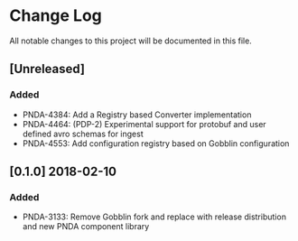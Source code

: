 # Change Log
All notable changes to this project will be documented in this file.

## [Unreleased]
### Added
- PNDA-4384: Add a Registry based Converter implementation
- PNDA-4464: (PDP-2) Experimental support for protobuf and user defined avro schemas for ingest
- PNDA-4553: Add configuration registry based on Gobblin configuration  

## [0.1.0] 2018-02-10
### Added
- PNDA-3133: Remove Gobblin fork and replace with release distribution and new PNDA component library
